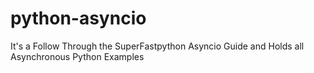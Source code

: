 # python-asyncio
It's a Follow Through the SuperFastpython Asyncio Guide and Holds all Asynchronous Python Examples
